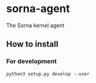 sorna-agent
===========

The Sorna kernel agent

How to install
--------------

### For development

```
python3 setup.py develop --user
```
